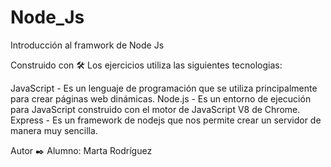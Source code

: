 # Node_Js
Introducción al framwork de Node Js

Construido con 🛠️
Los ejercicios utiliza las siguientes tecnologias:

JavaScript - Es un lenguaje de programación que se utiliza principalmente para crear páginas web dinámicas.
Node.js - Es un entorno de ejecución para JavaScript construido con el motor de JavaScript V8 de Chrome.
Express - Es un framework de nodejs que nos permite crear un servidor de manera muy sencilla.

Autor ✒️
Alumno: Marta Rodríguez

